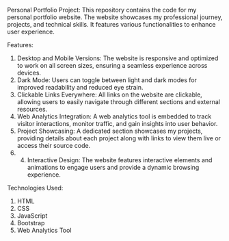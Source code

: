 Personal Portfolio Project:
This repository contains the code for my personal portfolio website. The website showcases my professional journey, projects, and technical skills. It features various functionalities to enhance user experience.

Features:
1. Desktop and Mobile Versions: The website is responsive and optimized to work on all screen sizes, ensuring a seamless experience across devices.
2. Dark Mode: Users can toggle between light and dark modes for improved readability and reduced eye strain.
3. Clickable Links Everywhere: All links on the website are clickable, allowing users to easily navigate through different sections and external resources.
4. Web Analytics Integration: A web analytics tool is embedded to track visitor interactions, monitor traffic, and gain insights into user behavior.
5. Project Showcasing: A dedicated section showcases my projects, providing details about each project along with links to view them live or access their source code.
6. 4. Interactive Design: The website features interactive elements and animations to engage users and provide a dynamic browsing experience.

Technologies Used:
1. HTML
2. CSS
3. JavaScript 
4. Bootstrap
5. Web Analytics Tool 
